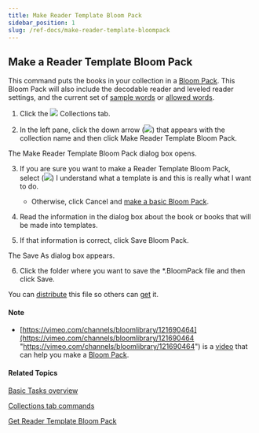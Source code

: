```yaml
---
title: Make Reader Template Bloom Pack
sidebar_position: 1
slug: /ref-docs/make-reader-template-bloompack
---
```


## Make a Reader Template Bloom Pack

This command puts the books in your collection in a [Bloom Pack](../../Concepts/Bloom_Pack.md). This Bloom Pack will also include the decodable reader and leveled reader settings, and the current set of [sample words](../Edit_tasks/Decodable_Reader_Tool/Words_tab.md) or [allowed words](../Edit_tasks/Decodable_Reader_Tool/Allowed_Words_Files.md).

1.  Click the ![](/ref-docs-assets/images/User_Interface/Tabs/Collections.png) Collections tab.
    
2.  In the left pane, click the down arrow (![](/ref-docs-assets/images/Tasks/Basic_tasks/WhiteDownArrow.png)) that appears with the collection name and then click Make Reader Template Bloom Pack.
    

The Make Reader Template Bloom Pack dialog box opens.

3.  If you are sure you want to make a Reader Template Bloom Pack,  
    select (![](/ref-docs-assets/images/SelectedCheckBox.png)) I understand what a template is and this is really what I want to do.
    
    -   Otherwise, click Cancel and [make a basic Bloom Pack](../Shell_book_tasks/Make_a_Bloom_Pack.md).
        
4.  Read the information in the dialog box about the book or books that will be made into templates.
    
5.  If that information is correct, click Save Bloom Pack.
    

The Save As dialog box appears.

6.  Click the folder where you want to save the \*.BloomPack file and then click Save.
    

You can [distribute](../../Concepts/Bloom_Pack.md) this file so others can [get](Get_Reader_Template_Bloom_Pack_from_others.md) it.

#### Note

-   [https://vimeo.com/channels/bloomlibrary/121690464](https://vimeo.com/channels/bloomlibrary/121690464 "https://vimeo.com/channels/bloomlibrary/121690464") is a [video](../../FAQ/Instructional_Videos.md) that can help you make a [Bloom Pack](../../Concepts/Bloom_Pack.md).
    

#### Related Topics

[Basic Tasks overview](Basic_tasks_overview.md)

[Collections tab commands](../../User_Interface/Tabs/Collections_tab_commands.md)

[Get Reader Template Bloom Pack](Get_Reader_Template_Bloom_Pack_from_others.md)
